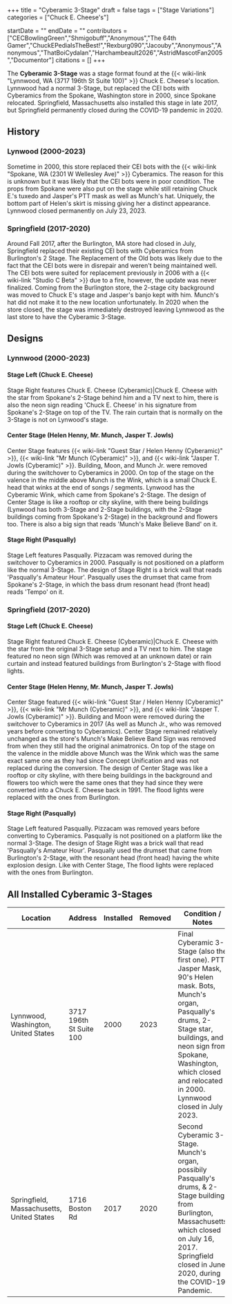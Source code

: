 +++
title = "Cyberamic 3-Stage"
draft = false
tags = ["Stage Variations"]
categories = ["Chuck E. Cheese's"]


startDate = ""
endDate = ""
contributors = ["CECBowlingGreen","Shmigobuff","Anonymous","The 64th Gamer","ChuckEPediaIsTheBest!","Rexburg090","Jacouby","Anonymous","Anonymous","ThatBoiCydalan","Harchambeault2026","AstridMascotFan2005","Documentor"]
citations = []
+++

The **Cyberamic 3-Stage** was a stage format found at the {{< wiki-link "Lynnwood, WA (3717 196th St Suite 100)" >}} Chuck E. Cheese's location. Lynnwood had a normal 3-Stage, but replaced the CEI bots with Cyberamics from the Spokane, Washington store in 2000, since Spokane relocated. Springfield, Massachusetts also installed this stage in late 2017, but Springfield permanently closed during the COVID-19 pandemic in 2020.

## History

### Lynwood (2000-2023)

Sometime in 2000, this store replaced their CEI bots with the {{< wiki-link "Spokane, WA (2301 W Wellesley Ave)" >}} Cyberamics. The reason for this is unknown but it was likely that the CEI bots were in poor condition. The props from Spokane were also put on the stage while still retaining Chuck E.'s tuxedo and Jasper's PTT mask as well as Munch's hat. Uniquely, the bottom part of Helen's skirt is missing giving her a distinct appearance. Lynnwood closed permanently on July 23, 2023.

### Springfield (2017-2020)

Around Fall 2017, after the Burlington, MA store had closed in July, Springfield replaced their existing CEI bots with Cyberamics from Burlington's 2 Stage. The Replacement of the Old bots was likely due to the fact that the CEI bots were in disrepair and weren't being maintained well. The CEI bots were suited for replacement previously in 2006 with a {{< wiki-link "Studio C Beta" >}} due to a fire, however, the update was never finalized. Coming from the Burlington store, the 2-stage city background was moved to Chuck E's stage and Jasper's banjo kept with him. Munch's hat did not make it to the new location unfortunately. In 2020 when the store closed, the stage was immediately destroyed leaving Lynnwood as the last store to have the Cyberamic 3-Stage.

## Designs

### Lynnwood (2000-2023)

#### Stage Left (Chuck E. Cheese)

Stage Right features Chuck E. Cheese (Cyberamic)|Chuck E. Cheese with the star from Spokane's 2-Stage behind him and a TV next to him, there is also the neon sign reading 'Chuck E. Cheese' in his signature from Spokane's 2-Stage on top of the TV. The rain curtain that is normally on the 3-Stage is not on Lynwood's stage.

#### Center Stage (Helen Henny, Mr. Munch, Jasper T. Jowls)

Center Stage features {{< wiki-link "Guest Star / Helen Henny (Cyberamic)" >}}, {{< wiki-link "Mr Munch (Cyberamic)" >}}, and {{< wiki-link "Jasper T. Jowls (Cyberamic)" >}}. Building, Moon, and Munch Jr. were removed during the switchover to Cyberamics in 2000. On top of the stage on the valence in the middle above Munch is the Wink, which is a small Chuck E. head that winks at the end of songs / segments. Lynwood has the Cyberamic Wink, which came from Spokane's 2-Stage. The design of Center Stage is like a rooftop or city skyline, with there being buildings (Lynwood has both 3-Stage and 2-Stage buildings, with the 2-Stage buildings coming from Spokane's 2-Stage) in the background and flowers too. There is also a big sign that reads 'Munch's Make Believe Band' on it.

#### Stage Right (Pasqually)

Stage Left features Pasqually. Pizzacam was removed during the switchover to Cyberamics in 2000. Pasqually is not positioned on a platform like the normal 3-Stage. The design of Stage Right is a brick wall that reads 'Pasqually's Amateur Hour'. Pasqually uses the drumset that came from Spokane's 2-Stage, in which the bass drum resonant head (front head) reads 'Tempo' on it.

### Springfield (2017-2020)

#### Stage Left (Chuck E. Cheese)

Stage Right featured Chuck E. Cheese (Cyberamic)|Chuck E. Cheese with the star from the original 3-Stage setup and a TV next to him. The stage featured no neon sign (Which was removed at an unknown date) or rain curtain and instead featured buildings from Burlington's 2-Stage with flood lights.

#### Center Stage (Helen Henny, Mr. Munch, Jasper T. Jowls)

Center Stage featured {{< wiki-link "Guest Star / Helen Henny (Cyberamic)" >}}, {{< wiki-link "Mr Munch (Cyberamic)" >}}, and {{< wiki-link "Jasper T. Jowls (Cyberamic)" >}}. Building and Moon were removed during the switchover to Cyberamics in 2017 (As well as Munch Jr., who was removed years before converting to Cyberamics). Center Stage remained relatively unchanged as the store's Munch's Make Believe Band Sign was removed from when they still had the original animatronics. On top of the stage on the valence in the middle above Munch was the Wink which was the same exact same one as they had since Concept Unification and was not replaced during the conversion. The design of Center Stage was like a rooftop or city skyline, with there being buildings in the background and flowers too which were the same ones that they had since they were converted into a Chuck E. Cheese back in 1991. The flood lights were replaced with the ones from Burlington.

#### Stage Right (Pasqually)

Stage Left featured Pasqually. Pizzacam was removed years before converting to Cyberamics. Pasqually is not positioned on a platform like the normal 3-Stage. The design of Stage Right was a brick wall that read 'Pasqually's Amateur Hour'. Pasqually used the drumset that came from Burlington's 2-Stage, with the resonant head (front head) having the white explosion design. Like with Center Stage, The flood lights were replaced with the ones from Burlington.

## All Installed Cyberamic 3-Stages

| Location                                  | Address                 | Installed | Removed | Condition / Notes                                                                                                                                                                                                                                          |
|-------------------------------------------|-------------------------|-----------|---------|------------------------------------------------------------------------------------------------------------------------------------------------------------------------------------------------------------------------------------------------------------|
| Lynnwood, Washington, United States       | 3717 196th St Suite 100 | 2000      | 2023    | Final Cyberamic 3-Stage (also the first one). PTT Jasper Mask, 90's Helen mask. Bots, Munch's organ, Pasqually's drums, 2-Stage star, buildings, and neon sign from Spokane, Washington, which closed and relocated in 2000. Lynnwood closed in July 2023. |
| Springfield, Massachusetts, United States | 1716 Boston Rd          | 2017      | 2020    | Second Cyberamic 3-Stage. Munch's organ, possibily Pasqually's drums, &amp; 2-Stage building from Burlington, Massachusetts which closed on July 16, 2017. Springfield closed in June 2020, during the COVID-19 Pandemic.                                  |
